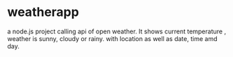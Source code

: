 # weatherapp

a node.js project calling api of open weather.
It shows current temperature , weather is sunny, cloudy or rainy.
with location as well as date, time amd day.
